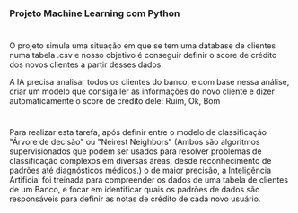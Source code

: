 ### Projeto Machine Learning com Python
#
O projeto simula uma situação em que se tem uma database de clientes numa tabela .csv e nosso objetivo é conseguir definir o score de crédito dos novos clientes a partir desses dados.

A IA precisa analisar todos os clientes do banco, e com base nessa análise, criar um modelo que consiga ler as informações do novo cliente e dizer automaticamente o score de crédito dele: Ruim, Ok, Bom
#
Para realizar esta tarefa, após definir entre o modelo de classificação "Árvore de decisão" ou "Neirest Neighbors" (Ambos são algoritmos supervisionados que podem ser usados para resolver problemas de classificação complexos em diversas áreas, desde reconhecimento de padrões até diagnósticos médicos.) o de maior precisão, a Inteligência Artificial foi treinada para compreender os dados de uma tabela de clientes de um Banco, e focar em identificar quais os padrões de dados são responsáveis para definir as notas de crédito de cada novo usuário.
